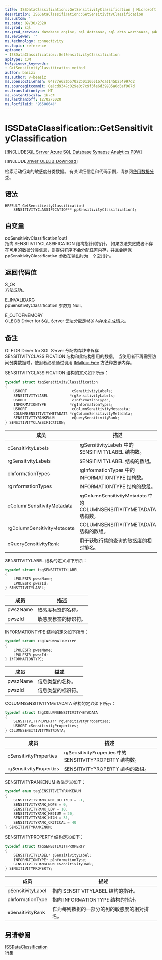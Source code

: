 ```yaml
---
title: ISSDataClassification::GetSensitivityClassification | Microsoft Docs
description: ISSDataClassification::GetSensitivityClassification
ms.custom: ''
ms.date: 09/30/2020
ms.prod: sql
ms.prod_service: database-engine, sql-database, sql-data-warehouse, pdw
ms.reviewer: ''
ms.technology: connectivity
ms.topic: reference
apiname:
- ISSDataClassification::GetSensitivityClassification
apitype: COM
helpviewer_keywords:
- GetSensitivityClassification method
author: bazizi
ms.author: v-beaziz
ms.openlocfilehash: 04877e626b57022d0110501b7da6145b2c4997d2
ms.sourcegitcommit: 0e0cd9347c029e0c7c9f3fe6d39985a6d3af967d
ms.translationtype: HT
ms.contentlocale: zh-CN
ms.lasthandoff: 12/02/2020
ms.locfileid: "96506640"
---
```

# <a name="issdataclassificationgetsensitivityclassification"></a>ISSDataClassification::GetSensitivityClassification
[!INCLUDE[SQL Server Azure SQL Database Synapse Analytics PDW](../../../includes/applies-to-version/sql-asdb-asa.md)]

[!INCLUDE[Driver_OLEDB_Download](../../../includes/driver_oledb_download.md)]

  检索活动行集的敏感度分类数据。 有关详细信息和代码示例，请参阅[使用数据分类](../features/using-data-classification.md)。  
  
## <a name="syntax"></a>语法  
  
```  
HRESULT GetSensitivityClassification(
    SENSITIVITYCLASSIFICATION** ppSensitivityClassification);
```  
  
## <a name="arguments"></a>自变量  
  ppSensitivityClassification[out]  
 指向 SENSITIVITYCLASSIFICATION 结构指针的指针。 如果方法失败或者不存在可用的数据分类信息，则提供程序不会分配任何内存，并且会确保 ppSensitivityClassification 参数在输出时为一个空指针。  
  
## <a name="return-code-values"></a>返回代码值  
 S_OK  
 方法成功。    
  
 E_INVALIDARG  
 ppSensitivityClassification 参数为 Null。  
  
 E_OUTOFMEMORY  
 OLE DB Driver for SQL Server 无法分配足够的内存来完成请求。  

  
## <a name="remarks"></a>备注  
OLE DB Driver for SQL Server 分配内存块来保存 SENSITIVITYCLASSIFICATION 结构和此结构引用的数据。 当使用者不再需要访问分类数据时，使用者必须通过调用 [IMalloc::Free](https://docs.microsoft.com/windows/win32/api/objidl/nf-objidl-imalloc-free) 方法释放该内存。  
  
 SENSITIVITYCLASSIFICATION 结构的定义如下所示：
  
```cpp
typedef struct tagSensitivityClassification
{
    USHORT                     cSensitivityLabels;
    SENSITIVITYLABEL          *rgSensitivityLabels;
    USHORT                     cInformationTypes;
    INFORMATIONTYPE           *rgInformationTypes;
    USHORT                     cColumnSensitivityMetadata;
    COLUMNSENSITIVITYMETADATA *rgColumnSensitivityMetadata;
    SENSITIVITYRANKENUM        eQuerySensitivityRank;
} SENSITIVITYCLASSIFICATION;
```  

|成员|描述|  
|------------|-----------------|  
|cSensitivityLabels|rgSensitivityLabels 中的 SENSITIVITYLABEL 结构数。|  
|rgSensitivityLabels|SENSITIVITYLABEL 结构的数组。|  
|cInformationTypes|rgInformationTypes 中的 INFORMATIONTYPE 结构数。|  
|rgInformationTypes|INFORMATIONTYPE 结构的数组。|  
|cColumnSensitivityMetadata|rgColumnSensitivityMetadata 中的 COLUMNSENSITIVITYMETADATA 结构数。|  
|rgColumnSensitivityMetadata|COLUMNSENSITIVITYMETADATA 结构的数组。|  
|eQuerySensitivityRank|用于获取行集的查询的敏感度的相对排名。|  

SENSITIVITYLABEL 结构的定义如下所示：
```cpp
typedef struct tagSENSITIVITYLABEL
{
    LPOLESTR pwszName;
    LPOLESTR pwszId;
} SENSITIVITYLABEL;
```

|成员|描述|  
|------------|-----------------|  
|pwszName|敏感度标签的名称。|  
|pwszId|敏感度标签的标识符。|  

INFORMATIONTYPE 结构的定义如下所示：
```cpp
typedef struct tagINFORMATIONTYPE
{
    LPOLESTR pwszName;
    LPOLESTR pwszId;
} INFORMATIONTYPE;
```

|成员|描述|  
|------------|-----------------|  
|pwszName|信息类型的名称。|  
|pwszId|信息类型的标识符。|  

COLUMNSENSITIVITYMETADATA 结构的定义如下所示：
```cpp
typedef struct tagCOLUMNSENSITIVITYMETADATA
{
    SENSITIVITYPROPERTY* rgSensitivityProperties;
    USHORT cSensitivityProperties;
} COLUMNSENSITIVITYMETADATA;
```

|成员|描述|  
|------------|-----------------|  
|cSensitivityProperties|rgSensitivityProperties 中的 SENSITIVITYPROPERTY 结构数。|  
|rgSensitivityProperties|SENSITIVITYPROPERTY 结构的数组。|  

SENSITIVITYRANKENUM 枚举定义如下：
```cpp
typedef enum tagSENSITIVITYRANKENUM
{
    SENSITIVITYRANK_NOT_DEFINED = -1,
    SENSITIVITYRANK_NONE = 0,
    SENSITIVITYRANK_LOW = 10,
    SENSITIVITYRANK_MEDIUM = 20,
    SENSITIVITYRANK_HIGH = 30,
    SENSITIVITYRANK_CRITICAL = 40
} SENSITIVITYRANKENUM;
```

SENSITIVITYPROPERTY 结构定义如下：
```cpp
typedef struct tagSENSITIVITYPROPERTY
{
    SENSITIVITYLABEL* pSensitivityLabel;
    INFORMATIONTYPE* pInformationType;
    SENSITIVITYRANKENUM eSensitivityRank;
} SENSITIVITYPROPERTY;
```

|成员|描述|  
|------------|-----------------|  
|pSensitivityLabel|指向 SENSITIVITYLABEL 结构的指针。|  
|pInformationType|指向 INFORMATIONTYPE 结构的指针。|  
|eSensitivityRank|作为每列数据的一部分的列的敏感度的相对排名。|  

## <a name="see-also"></a>另请参阅  
 [ISSDataClassification](../../oledb/ole-db-interfaces/issdataclassification-ole-db.md)  
 [行集](../ole-db-rowsets/rowsets.md)  
  

